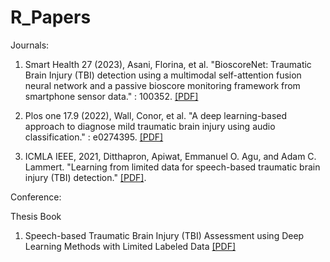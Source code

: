 # R_Papers

Journals:

1. Smart Health 27 (2023), Asani, Florina, et al. "BioscoreNet: Traumatic Brain Injury (TBI) detection using a multimodal self-attention fusion neural network and a passive bioscore monitoring framework from smartphone sensor data." : 100352. [[PDF]](https://github.com/MezbahJUCSE39/R_Papers/blob/main/Concussion_Audio_DL/1-s2.0-S2352648322000861-main.pdf)

2. Plos one 17.9 (2022), Wall, Conor, et al. "A deep learning-based approach to diagnose mild traumatic brain injury using audio classification." : e0274395. [[PDF]](https://github.com/MezbahJUCSE39/R_Papers/blob/main/Concussion_Audio_DL/journal.pone.0274395.pdf)
3. ICMLA IEEE, 2021, Ditthapron, Apiwat, Emmanuel O. Agu, and Adam C. Lammert. "Learning from limited data for speech-based traumatic brain injury (TBI) detection." [[PDF]](https://github.com/MezbahJUCSE39/R_Papers/blob/main/Concussion_Audio_DL/Learning_from_Limited_Data_for_Speech-based_Traumatic_Brain_Injury_TBI_Detection.pdf).

Conference:

Thesis Book
1. Speech-based Traumatic Brain Injury (TBI) Assessment using Deep Learning Methods with Limited Labeled Data [[PDF]](https://github.com/MezbahJUCSE39/R_Papers/blob/main/Concussion_Audio_DL/Apiwat_MS_thesis_final_draft_0.pdf)
